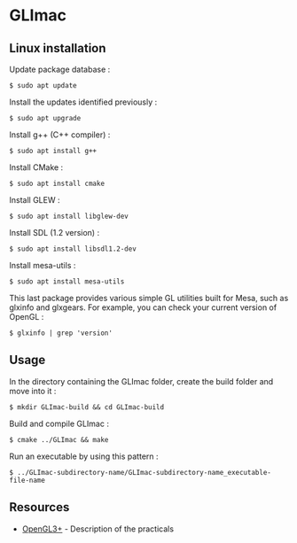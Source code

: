# GLImac

## Linux installation

Update package database :

```
$ sudo apt update
```

Install the updates identified previously :

```
$ sudo apt upgrade
```

Install g++ (C++ compiler) :

```
$ sudo apt install g++
```

Install CMake :

```
$ sudo apt install cmake
```

Install GLEW :

```
$ sudo apt install libglew-dev
```

Install SDL (1.2 version) :

```
$ sudo apt install libsdl1.2-dev
```

Install mesa-utils :

```
$ sudo apt install mesa-utils
```

This last package provides various simple GL utilities built for Mesa, such as glxinfo and glxgears.
For example, you can check your current version of OpenGL :

```
$ glxinfo | grep 'version'
```

## Usage

In the directory containing the GLImac folder, create the build folder and move into it :

```
$ mkdir GLImac-build && cd GLImac-build
```

Build and compile GLImac :

```
$ cmake ../GLImac && make
```

Run an executable by using this pattern :

```
$ ../GLImac-subdirectory-name/GLImac-subdirectory-name_executable-file-name
```

## Resources

- [OpenGL3+](http://igm.univ-mlv.fr/~biri/OpenGL/opengl.php) - Description of the practicals